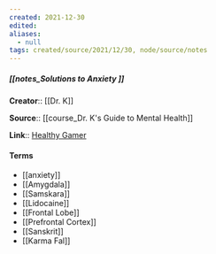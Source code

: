 ```yaml
---
created: 2021-12-30 
edited: 
aliases:
  - null
tags: created/source/2021/12/30, node/source/notes
---
```


##### [[notes_Solutions to Anxiety ]]
**Creator**:: [[Dr. K]]
 
**Source**:: [[course_Dr. K's Guide to Mental Health]]

**Link**:: [Healthy Gamer](https://coaching.healthygamer.gg/guide/lessons/solutions-to-anxiety)

#### Terms
- [[anxiety]]
- [[Amygdala]]
- [[Samskara]]
- [[Lidocaine]]
- [[Frontal Lobe]]
- [[Prefrontal Cortex]]
- [[Sanskrit]]
- [[Karma Fal]]